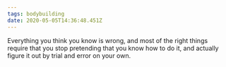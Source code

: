 ```yaml
---
tags: bodybuilding
date: 2020-05-05T14:36:48.451Z
---
```


Everything you think you know is wrong, and most of the right things require that you stop pretending that you know how to do it, and actually figure it out by trial and error on your own.